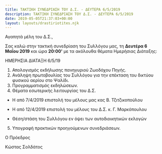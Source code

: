 ```yaml
---
title: ΤΑΚΤΙΚΗ ΣΥΝΕΔΡΙΑΣΗ ΤΟΥ Δ.Σ. - ΔΕΥΤΕΡΑ 6/5/2019
description: ΤΑΚΤΙΚΗ ΣΥΝΕΔΡΙΑΣΗ ΤΟΥ Δ.Σ. - ΔΕΥΤΕΡΑ 6/5/2019
date: 2019-05-05T21:37:03+00:00
layout: layouts/drastiriotites.njk
---
```

Αγαπητά μέλη του Δ.Σ.,

 

Σας καλώ στην τακτική συνεδρίαση του Συλλόγου μας, τη **Δευτέρα 6 Μαΐου 2019** και ώρα **20:00'** με τα ακόλουθα θέματα Ημερήσιας Διάταξης:

 

ΗΜΕΡΗΣΙΑ ΔΙΑΤΑΞΗ 6/5/19

1. Απολογισμός εκδήλωσης πανηγυριού Ζωοδόχου Πηγής.
2. Ανάληψη πρωτοβουλίας του Συλλόγου για την επέκταση του δικτύου φυσικού αερίου στο Ψαλίδι.
3. Προγραμματισμός εκδηλώσεων.
4. Θέματα εσωτερικής λειτουργίας του Δ.Σ.
 
 - Η από 7/4/2019 επιστολή του μέλους μας κας Β. Τζιτζικοπούλου

 - Η από 12/4/2019 επιστολή του μέλους του Δ.Σ. κ. Γ. Μαρκόπουλου

 - Θέση/στάση του Συλλόγου εν όψει των αυτοδιοικητικών εκλογών

 5. Υπογραφή πρακτικών προηγούμενων συνεδριάσεων.

 

Ο Πρόεδρος

 

Κώστας Σολδάτος
<!-- excerpt -->

